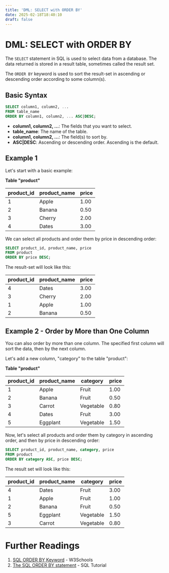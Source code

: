 ```yaml
---
title: 'DML: SELECT with ORDER BY'
date: 2025-02-18T18:40:10
draft: false
---
```


# DML: SELECT with ORDER BY

The `SELECT` statement in SQL is used to select data from a database. The data returned is stored in a result table, sometimes called the result set.

The `ORDER BY` keyword is used to sort the result-set in ascending or descending order according to some column(s).

## Basic Syntax

```sql
SELECT column1, column2, ...
FROM table_name
ORDER BY column1, column2, ... ASC|DESC;
```

- **column1, column2, ...**: The fields that you want to select.
- **table_name**: The name of the table.
- **column1, column2, ...**: The field(s) to sort by.
- **ASC|DESC**: Ascending or descending order. Ascending is the default.

## Example 1

Let's start with a basic example:

**Table "product"**

| product_id | product_name | price |
| ---------- | ------------ | ----- |
| 1          | Apple        | 1.00  |
| 2          | Banana       | 0.50  |
| 3          | Cherry       | 2.00  |
| 4          | Dates        | 3.00  |

We can select all products and order them by price in descending order:

```sql
SELECT product_id, product_name, price
FROM product
ORDER BY price DESC;
```

The result-set will look like this:

| product_id | product_name | price |
| ---------- | ------------ | ----- |
| 4          | Dates        | 3.00  |
| 3          | Cherry       | 2.00  |
| 1          | Apple        | 1.00  |
| 2          | Banana       | 0.50  |

## Example 2 - Order by More than One Column

You can also order by more than one column. The specified first column will sort the data, then by the next column.

Let's add a new column, "category" to the table "product":

**Table "product"**

| product_id | product_name | category  | price |
| ---------- | ------------ | --------- | ----- |
| 1          | Apple        | Fruit     | 1.00  |
| 2          | Banana       | Fruit     | 0.50  |
| 3          | Carrot       | Vegetable | 0.80  |
| 4          | Dates        | Fruit     | 3.00  |
| 5          | Eggplant     | Vegetable | 1.50  |

Now, let's select all products and order them by category in ascending order, and then by price in descending order:

```sql
SELECT product_id, product_name, category, price
FROM product
ORDER BY category ASC, price DESC;
```

The result set will look like this:

| product_id | product_name | category  | price |
| ---------- | ------------ | --------- | ----- |
| 4          | Dates        | Fruit     | 3.00  |
| 1          | Apple        | Fruit     | 1.00  |
| 2          | Banana       | Fruit     | 0.50  |
| 5          | Eggplant     | Vegetable | 1.50  |
| 3          | Carrot       | Vegetable | 0.80  |

# Further Readings

1. [SQL ORDER BY Keyword](https://www.w3schools.com/sql/sql_orderby.asp) - W3Schools
2. [The SQL ORDER BY statement](https://www.sqltutorial.org/sql-order-by/) - SQL Tutorial
